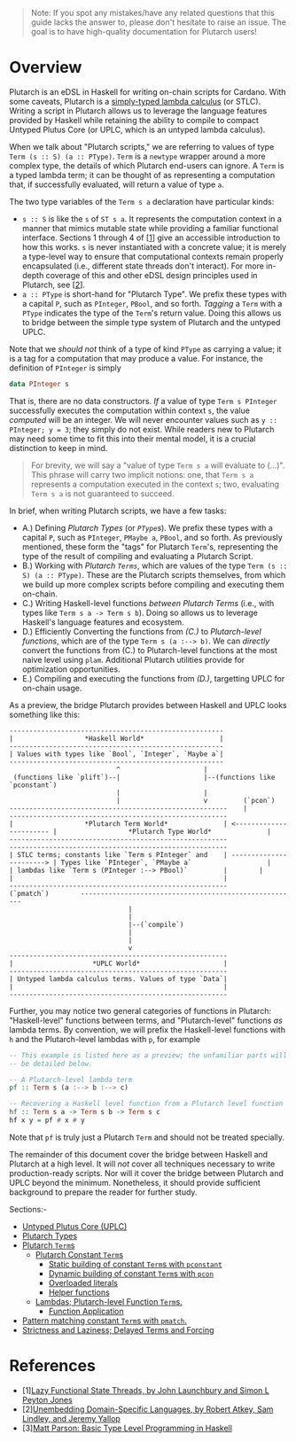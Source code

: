> Note: If you spot any mistakes/have any related questions that this guide lacks the answer to, please don't hesitate to raise an issue. The goal is to have high-quality documentation for Plutarch users!

# Overview

Plutarch is an eDSL in Haskell for writing on-chain scripts for Cardano. With some caveats, Plutarch is a [simply-typed lambda calculus](https://en.wikipedia.org/wiki/Simply_typed_lambda_calculus) (or STLC). Writing a script in Plutarch allows us to leverage the language features provided by Haskell while retaining the ability to compile to compact Untyped Plutus Core (or UPLC, which is an untyped lambda calculus).

When we talk about "Plutarch scripts," we are referring to values of type `Term (s :: S) (a :: PType)`. `Term` is a `newtype` wrapper around a more complex type, the details of which Plutarch end-users can ignore. A `Term` is a typed lambda term; it can be thought of as representing a computation that, if successfully evaluated, will return a value of type `a`.

The two type variables of the `Term s a` declaration have particular kinds:

- `s :: S` is like the `s` of `ST s a`. It represents the computation context in a manner that mimics mutable state while providing a familiar functional interface. Sections 1 through 4 of \[[1](#references)] give an accessible introduction to how this works. `s` is never instantiated with a concrete value; it is merely a type-level way to ensure that computational contexts remain properly encapsulated (i.e., different state threads don't interact). For more in-depth coverage of this and other eDSL design principles used in Plutarch, see \[[2](#references)].
- `a :: PType` is short-hand for "Plutarch Type". We prefix these types with a capital `P`, such as `PInteger`, `PBool`, and so forth. _Tagging_ a `Term` with a `PType` indicates the type of the `Term`'s return value. Doing this allows us to bridge between the simple type system of Plutarch and the untyped UPLC.

Note that we _should not_ think of a type of kind `PType` as carrying a value; it is a tag for a computation that may produce a value. For instance, the definition of `PInteger` is simply

```hs
data PInteger s
```

That is, there are no data constructors. _If_ a value of type `Term s PInteger` successfully executes the computation within context `s`, the value _computed_ will be an integer. We will never encounter values such as `y :: PInteger; y = 3`; they simply do not exist. While readers new to Plutarch may need some time to fit this into their mental model, it is a crucial distinction to keep in mind.

> For brevity, we will say a "value of type `Term s a` will evaluate to (...)". This phrase will carry two implicit notions: one, that `Term s a` represents a computation executed in the context `s`; two, evaluating `Term s a` is not guaranteed to succeed.

In brief, when writing Plutarch scripts, we have a few tasks:

- A.) Defining _Plutarch Types_ (or _`PType`s_). We prefix these types with a capital `P`, such as `PInteger`, `PMaybe a`, `PBool`, and so forth. As previously mentioned, these form the "tags" for Plutarch `Term`'s, representing the type of the result of compiling and evaluating a Plutarch Script.
- B.) Working with _Plutarch `Terms`_, which are values of the type `Term (s :: S) (a :: PType)`. These are the Plutarch scripts themselves, from which we build up more complex scripts before compiling and executing them on-chain.
- C.) Writing Haskell-level functions _between Plutarch Terms_ (i.e., with types like `Term s a -> Term s b`). Doing so allows us to leverage Haskell's language features and ecosystem.
- D.) Efficiently Converting the functions from _(C.)_ to _Plutarch-level functions_, which are of the type `Term s (a :--> b)`. We can _directly_ convert the functions from (C.) to Plutarch-level functions at the most naive level using `plam`. Additional Plutarch utilities provide for optimization opportunities.
- E.) Compiling and executing the functions from _(D.)_, targetting UPLC for on-chain usage.

As a preview, the bridge Plutarch provides between Haskell and UPLC looks something like this:

    ------------------------------------------------------
    |                  *Haskell World*                   |
    ------------------------------------------------------
    | Values with types like `Bool`, `Integer`, `Maybe a`|
    ------------------------------------------------------
                               ^                     |
     (functions like `plift`)--|                     |--(functions like `pconstant`)
                               |                     |
                               |                     v         (`pcon`)
    -------------------------------------------------------    |                     -------------------------------------------------------
    |                  *Plutarch Term World*              | <----------------------- |                  *Plutarch Type World*              |
    -------------------------------------------------------                          -------------------------------------------------------
    | STLC terms; constants like `Term s PInteger` and    | -----------------------> | Types like `PInteger`, `PMaybe a`                   |
    | lambdas like `Term s (PInteger :--> PBool)`         |        |                 |                                                     |
    -------------------------------------------------------        (`pmatch`)        -------------------------------------------------------
                                  |
                                  |
                                  |--(`compile`)
                                  |
                                  |
                                  v
    -------------------------------------------------------
    |                    *UPLC World*                     |
    -------------------------------------------------------
    | Untyped lambda calculus terms. Values of type `Data`|
    |                                                     |
    -------------------------------------------------------

Further, you may notice two general categories of functions in Plutarch: "Haskell-level" functions between terms, and "Plutarch-level"
functions _as_ lambda terms. By convention, we will prefix the Haskell-level functions with `h` and the Plutarch-level lambdas
with `p`, for example

```hs
-- This example is listed here as a preview; the unfamiliar parts will
-- be detailed below.

-- A Plutarch-level lambda term
pf :: Term s (a :--> b :--> c)

-- Recovering a Haskell level function from a Plutarch level function
hf :: Term s a -> Term s b -> Term s c
hf x y = pf # x # y
```

Note that `pf` is truly just a Plutarch `Term` and should not be treated specially.

The remainder of this document cover the bridge between Haskell and Plutarch at a high level. It will _not_ cover all techniques necessary to write production-ready scripts. Nor will it cover the bridge between Plutarch and UPLC beyond the minimum. Nonetheless, it should provide sufficient background to prepare the reader for further study.

Sections:-

- [Untyped Plutus Core (UPLC)](./Introduction/Untyped%20Plutus%20Core.md)
- [Plutarch Types](./Introduction/Plutarch%20Types.md)
- [Plutarch `Term`s](./Introduction/Plutarch%20Terms.md)
  - [Plutarch Constant `Term`s](./Introduction/Plutarch%20Terms/Plutarch%20Constants.md)
    - [Static building of constant `Term`s with `pconstant`](./Introduction/Plutarch%20Terms/Plutarch%20Constants.md#static-building-of-constant-terms-with-pconstant)
    - [Dynamic building of constant `Term`s with `pcon`](./Introduction/Plutarch%20Terms/Plutarch%20Constants.md#dynamic-building-of-constant-terms-with-pcon)
    - [Overloaded literals](./Introduction/Plutarch%20Terms/Plutarch%20Constants.md#overloaded-literals)
    - [Helper functions](./Introduction/Plutarch%20Terms/Plutarch%20Constants.md#helper-functions)
  - [Lambdas; Plutarch-level Function `Term`s.](./Introduction/Plutarch%20Terms/Plutarch%20Lambdas.md#lambdas-plutarch-level-function-terms)
    - [Function Application](./Introduction/Plutarch%20Terms/Plutarch%20Lambdas.md#function-application)
- [Pattern matching constant `Term`s with `pmatch`.](./Introduction/Pattern%20matching.md)
- [Strictness and Laziness; Delayed Terms and Forcing](./Introduction/Delay%20and%20Force.md)

# References

- \[1][Lazy Functional State Threads, by John Launchbury and Simon L Peyton Jones](https://www.microsoft.com/en-us/research/wp-content/uploads/1994/06/lazy-functional-state-threads.pdf)
- \[2][Unembedding Domain-Specific Languages, by Robert Atkey, Sam Lindley, and Jeremy Yallop](https://bentnib.org/unembedding.pdf)
- \[3][Matt Parson: Basic Type Level Programming in Haskell](https://www.parsonsmatt.org/2017/04/26/basic_type_level_programming_in_haskell.html)
